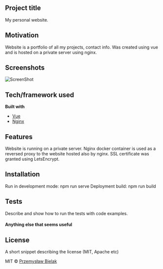 ## Project title
My personal website.

## Motivation
Website is a portfolio of all my projects, contact info. Was created using vue and is hosted on a private server using nginx.
 
## Screenshots
![ScreenShot](https://{https://imgur.com/a/L2i3qQL})

## Tech/framework used

<b>Built with</b>
- [Vue](https://vuejs.org/)
- [Nginx](https://www.nginx.com/)

## Features
Website is running on a private server.
Nginx docker container is used as a reversed proxy to the website hosted also by nginx.
SSL certificate was granted using LetsEncrypt.

## Installation
Run in development mode: npm run serve
Deployment build: npm run build

## Tests
Describe and show how to run the tests with code examples.


#### Anything else that seems useful

## License
A short snippet describing the license (MIT, Apache etc)

MIT © [Przemysław Bielak]()